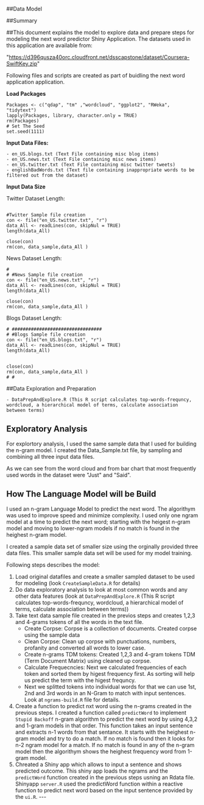 ##Data Model

##Summary

##This document explains the model to explore data and prepare steps for modeling the next word predictor Shiny Application. The datasets used in this application are available from:

"https://d396qusza40orc.cloudfront.net/dsscapstone/dataset/Coursera-SwiftKey.zip"

Following files and scripts are created as part of buidling the next word application application.

**Load Packages**

```{r load-packages, message = FALSE, results = 'hide'}
Packages <- c("qdap", "tm" ,"wordcloud", "ggplot2", "RWeka", "tidytext")
lapply(Packages, library, character.only = TRUE)
rm(Packages)
# Set The Seed
set.seed(1111)
```

**Input Data Files:**

    - en_US.blogs.txt (Text File containing misc blog items)
    - en_US.news.txt (Text File containing misc news items)
    - en_US.twitter.txt (Text File containing misc twitter tweets)
    - englishBadWords.txt (Text file containing inappropriate words to be filtered out from the dataset)

**Input Data Size**

Twitter Dataset Length:

```{r, echo=TRUE, warning=FALSE, message = FALSE}

#Twitter Sample file creation
con <- file("en_US.twitter.txt", "r")
data_All <- readLines(con, skipNul = TRUE)
length(data_All)

close(con)
rm(con, data_sample,data_All )
```

News Dataset Length:

```{r, echo=TRUE, warning=FALSE, message = FALSE}
#
# #News Sample file creation
con <- file("en_US.news.txt", "r")
data_All <- readLines(con, skipNul = TRUE)
length(data_All)

close(con)
rm(con, data_sample,data_All )
```

Blogs Dataset Length:

```{r, echo=TRUE, warning=FALSE, message = FALSE}
# #################################
# #Blogs Sample file creation
con <- file("en_US.blogs.txt", "r")
data_All <- readLines(con, skipNul = TRUE)
length(data_All)


close(con)
rm(con, data_sample,data_All )
# #

```

##Data Exploration and Preparation

    - DataPrepAndExplore.R (This R script calculates top-words-frequncy, wordcloud, a hierarchical model of terms, calculate association between terms)

## Exploratory Analysis

For explortory analysis, I used the same sample data that I used for building the n-gram model. I created the Data_Sample.txt file, by sampling and combining all three input data files. 

As we can see from the word cloud and from bar chart that most frequently used words in the dataset were "Just" and "Said". 

## How The Language Model will be Build

I used an n-gram Language Model to predict the next word. The algorithym was used to improve speed and minimize complexity. I used only one ngram model at a time to predict the next word; starting with the heigest n-gram model and moving to lower-ngram models if no match is found in the heighest n-gram model.

I created a sample data set of smaller size using the orginally provided three data files. This smaller sample data set will be used for my model training.

Following steps describes the model:

1. Load original datafiles and create a smaller sampled dataset to be used for modeling (look ``CreateSampleData.R`` for details)
2. Do data exploratory analysis to look at most common words and any other data features (look at ``DataPrepAndExplore.R`` (This R script calculates top-words-frequncy, wordcloud, a hierarchical model of terms, calculate association between terms))
3. Take text data sample file created in the previos steps and creates 1,2,3 and 4-grams tokens of all the words in the text file. 
    + Create Corpse: Corpse is a collection of documents. Created corpse using the sample data
    + Clean Corpse: Clean up corpse with punctuations, numbers, profanity and converted all words to lower case.
    + Create n-grams TDM tokens: Created 1,2,3 and 4-gram tokens TDM (Term Document Matrix) using cleaned up corpse.
    + Calculate Frequecncies: Next we calculated frequencies of each token and sorted them by higest frequency first. As sorting will help us predict the term with the higest frequncy.
    + Next we splitted tokens into individual words for that we can use 1st, 2nd and 3rd words in an N-Gram to match with input sentences. 
Look at ``ngrams-build.R`` file for details.
4. Create a function to predict nxt word using the n-grams created in the previous steps. I created a function called ``predictWord`` to implement ``Stupid Backoff`` n-gram algorithm to predict the next word by using 4,3,2 and 1-gram models in that order. This function takes an input sentence and extracts n-1 words from that sentance. It starts with the heighest n-gram model and try to do a match. If no match is found then it looks for n-2 ngram model for a match. If no match is found in any of the n-gram model then the algorithym shows the heighest frequency word from 1-gram model.
5. Chreated a Shiny app which allows to input a sentence and shows predicted outcome. This shiny app loads the ngrams and the ``predictWord`` function created in the previous steps usning an Rdata file. Shinyapp ``server.R`` used the predictWord function within a reactive function to predict next word based on the input sentence provided by the ``ui.R``.  ---
